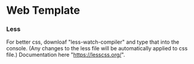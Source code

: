 # Web Template

### Less
For better css, downloaf "less-watch-compiler" and type that into the console. (Any changes to the less file will be automatically applied to css file.)
Documentation here "https://lesscss.org/".
